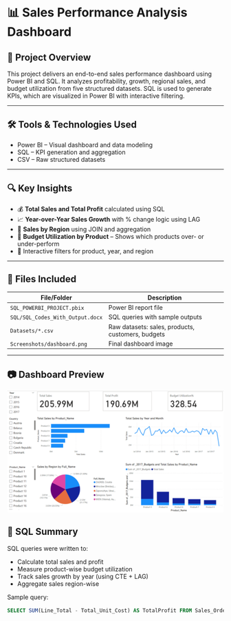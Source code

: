 # 📊 Sales Performance Analysis Dashboard

## 📌 Project Overview
This project delivers an end-to-end sales performance dashboard using Power BI and SQL. It analyzes profitability, growth, regional sales, and budget utilization from five structured datasets. SQL is used to generate KPIs, which are visualized in Power BI with interactive filtering.

---

## 🛠 Tools & Technologies Used
- Power BI – Visual dashboard and data modeling
- SQL – KPI generation and aggregation
- CSV – Raw structured datasets

---

## 🔍 Key Insights

- 💰 **Total Sales and Total Profit** calculated using SQL
- 📈 **Year-over-Year Sales Growth** with % change logic using LAG
- 🧭 **Sales by Region** using JOIN and aggregation
- 🛒 **Budget Utilization by Product** – Shows which products over- or under-perform
- 🔎 Interactive filters for product, year, and region

---

## 📁 Files Included

| File/Folder | Description |
|-------------|-------------|
| `SQL_POWERBI_PROJECT.pbix` | Power BI report file |
| `SQL/SQL_Codes_With_Output.docx` | SQL queries with sample outputs |
| `Datasets/*.csv` | Raw datasets: sales, products, customers, budgets |
| `Screenshots/dashboard.png` | Final dashboard image |

---

## 📷 Dashboard Preview

![Dashboard](Screenshots/dashboard.png)


## 🧾 SQL Summary

SQL queries were written to:
- Calculate total sales and profit
- Measure product-wise budget utilization
- Track sales growth by year (using CTE + LAG)
- Aggregate sales region-wise

Sample query:
```sql
SELECT SUM(Line_Total - Total_Unit_Cost) AS TotalProfit FROM Sales_Order;
